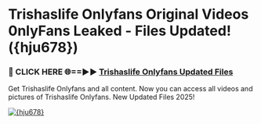 # Trishaslife Onlyfans Original Videos 0nlyFans Leaked - Files Updated! ({hju678})

<h3>🔴 CLICK HERE 🌐==►► <a href="https://tinyurl.com/ms9xzufz" rel="nofollow">Trishaslife Onlyfans Updated Files</a></h3>

Get Trishaslife Onlyfans and all content. Now you can access all videos and pictures of Trishaslife Onlyfans. New Updated Files 2025!

[![{hju678}](https://i.imgur.com/PQ7UWWw.gif)](https://tinyurl.com/ms9xzufz)